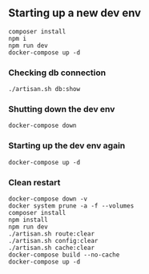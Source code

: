 ## Starting up a new dev env
```
composer install
npm i
npm run dev
docker-compose up -d
```

### Checking db connection
```
./artisan.sh db:show
```

### Shutting down the dev env
```
docker-compose down
```

### Starting up the dev env again
```
docker-compose up -d
```

### Clean restart
```
docker-compose down -v
docker system prune -a -f --volumes
composer install
npm install
npm run dev
./artisan.sh route:clear
./artisan.sh config:clear
./artisan.sh cache:clear
docker-compose build --no-cache
docker-compose up -d
```

